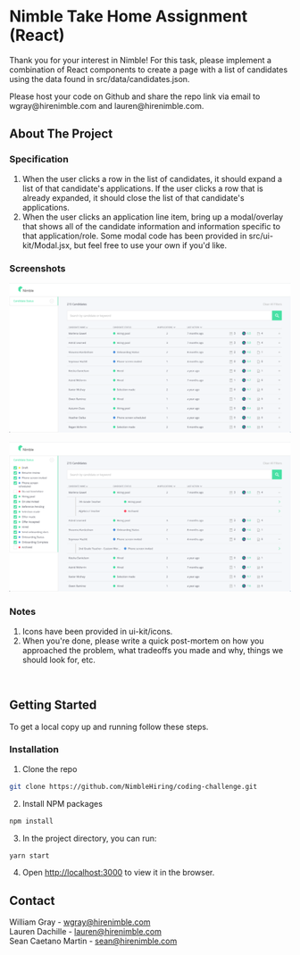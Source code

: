# Nimble Take Home Assignment (React)
<p>
  <p>
    Thank you for your interest in Nimble! For this task, please implement a combination of React components to create a page with a list of candidates using the data found in src/data/candidates.json.
  </p>

  <p>
    Please host your code on Github and share the repo link via email to wgray@hirenimble.com and lauren@hirenimble.com.
  </p>

<!-- ABOUT THE PROJECT -->
## About The Project

### Specification

1. When the user clicks a row in the list of candidates, it should expand a list of that candidate's applications. If the user clicks a row that is already expanded, it should close the list of that candidate's applications.
2. When the user clicks an application line item, bring up a modal/overlay that shows all of the candidate information and information specific to that application/role. Some modal code has been provided in src/ui-kit/Modal.jsx, but feel free to use your own if you'd like.

### Screenshots

![Product Screen Shot - original][product-screenshot-original]

![Product Screen Shot - expanded][product-screenshot-expanded]

### Notes

1. Icons have been provided in ui-kit/icons.
2. When you're done, please write a quick post-mortem on how you approached the problem, what tradeoffs you made and why, things we should look for, etc.
<br />


<!-- GETTING STARTED -->
## Getting Started

To get a local copy up and running follow these steps.

### Installation

1. Clone the repo
```sh
git clone https://github.com/NimbleHiring/coding-challenge.git
```
2. Install NPM packages
```sh
npm install
```
3. In the project directory, you can run:
```sh
yarn start
```
4. Open [http://localhost:3000](http://localhost:3000) to view it in the browser.



<!-- CONTACT -->
## Contact

William Gray - wgray@hirenimble.com
<br />
Lauren Dachille - lauren@hirenimble.com
<br />
Sean Caetano Martin - sean@hirenimble.com



<!-- MARKDOWN LINKS & IMAGES -->
[product-screenshot-original]: public/original.png
[product-screenshot-expanded]: public/expanded.png
